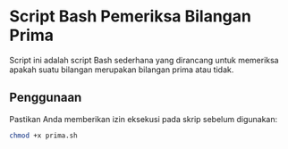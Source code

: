 # Script Bash Pemeriksa Bilangan Prima

Script ini adalah script Bash sederhana yang dirancang untuk memeriksa apakah suatu bilangan merupakan bilangan prima atau tidak.

## Penggunaan

Pastikan Anda memberikan izin eksekusi pada skrip sebelum digunakan:

```bash
chmod +x prima.sh
